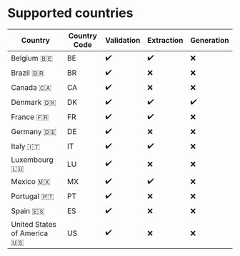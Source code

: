 # Supported countries

| Country                      | Country Code |     Validation     |     Extraction     | Generation         |
|------------------------------|--------------|--------------------|--------------------|--------------------|
| Belgium 🇧🇪                  |      BE      | :heavy_check_mark: | :heavy_check_mark: | :x:                |
| Brazil 🇧🇷                   |      BR      | :heavy_check_mark: | :x:                | :x:                |
| Canada 🇨🇦                   |      CA      | :heavy_check_mark: | :x:                | :x:                |
| Denmark 🇩🇰                  |      DK      | :heavy_check_mark: | :heavy_check_mark: | :heavy_check_mark: |
| France 🇫🇷                   |      FR      | :heavy_check_mark: | :heavy_check_mark: | :x:                |
| Germany 🇩🇪                  |      DE      | :heavy_check_mark: | :x:                | :x:                |
| Italy 🇮🇹                    |      IT      | :heavy_check_mark: | :heavy_check_mark: | :x:                |
| Luxembourg 🇱🇺               |      LU      | :heavy_check_mark: | :x:                | :x:                |
| Mexico 🇲🇽                   |      MX      | :heavy_check_mark: | :heavy_check_mark: | :x:                |
| Portugal 🇵🇹                 |      PT      | :heavy_check_mark: | :x:                | :x:                |
| Spain 🇪🇸                    |      ES      | :heavy_check_mark: | :x:                | :x:                |
| United States of America 🇺🇸 |      US      | :heavy_check_mark: | :x:                | :x:                |
